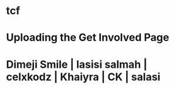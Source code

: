 # tcf
# Uploading the Get Involved Page
# Dimeji Smile | lasisi salmah | celxkodz | Khaiyra | CK | salasi
